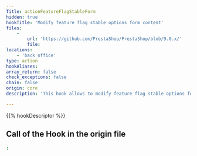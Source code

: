 ```yaml
---
Title: actionFeatureFlagStableForm
hidden: true
hookTitle: 'Modify feature flag stable options form content'
files:
    -
        url: 'https://github.com/PrestaShop/PrestaShop/blob/9.0.x/'
        file: 
locations:
    - 'back office'
type: action
hookAliases: 
array_return: false
check_exceptions: false
chain: false
origin: core
description: 'This hook allows to modify feature flag stable options form FormBuilder'

---
```


{{% hookDescriptor %}}

## Call of the Hook in the origin file

```php
;
```
